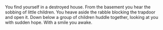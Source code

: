 You find yourself in a destroyed house. From the basement you hear the sobbing of little children. You heave aside the rabble blocking the trapdoor and open it.
Down below a group of children huddle together, looking at you with sudden hope. With a smile you awake.
